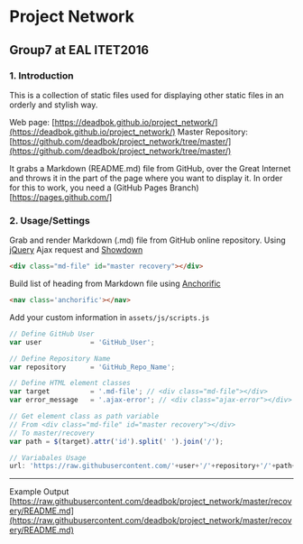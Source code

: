 # Project Network
## Group7 at EAL ITET2016

### 1. Introduction

This is a collection of static files used for displaying other static files in
an orderly and stylish way.

Web page: [https://deadbok.github.io/project_network/](https://deadbok.github.io/project_network/)
Master Repository: [https://github.com/deadbok/project_network/tree/master/](https://github.com/deadbok/project_network/tree/master/)

It grabs a Markdown (README.md) file from GitHub, over the Great Internet and
throws it in the part of the page where you want to display it.
In order for this to work, you need a (GitHub Pages Branch)[https://pages.github.com/]

### 2. Usage/Settings

Grab and render Markdown (.md) file from GitHub online repository.
Using [jQuery](https://jquery.com/) Ajax request and [Showdown](https://github.com/showdownjs/showdown)
```html
<div class="md-file" id="master recovery"></div>
```

Build list of heading from Markdown file using [Anchorific](https://github.com/renettarenula/anchorific.js/)
```html
<nav class='anchorific'></nav>
```

Add your custom information in `assets/js/scripts.js`

```js
// Define GitHub User
var user			= 'GitHub_User';

// Define Repository Name
var repository		= 'GitHub_Repo_Name';

// Define HTML element classes
var target			= '.md-file'; // <div class="md-file"></div>
var error_message	= '.ajax-error'; // <div class="ajax-error"></div>

// Get element class as path variable
// From <div class="md-file" id="master recovery"></div>
// To master/recovery
var path = $(target).attr('id').split(' ').join('/');

// Variabales Usage
url: 'https://raw.githubusercontent.com/'+user+'/'+repository+'/'+path+'/README.md'
```
---

Example Output
[https://raw.githubusercontent.com/deadbok/project_network/master/recovery/README.md](https://raw.githubusercontent.com/deadbok/project_network/master/recovery/README.md)
